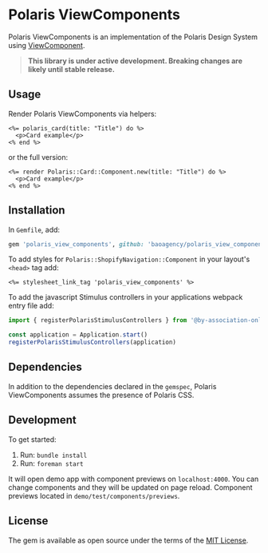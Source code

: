 # Polaris ViewComponents

Polaris ViewComponents is an implementation of the Polaris Design System using [ViewComponent](https://github.com/github/view_component).

> **This library is under active development. Breaking changes are likely until stable release.**

## Usage

Render Polaris ViewComponents via helpers:

```erb
<%= polaris_card(title: "Title") do %>
  <p>Card example</p>
<% end %>
```

or the full version:

```erb
<%= render Polaris::Card::Component.new(title: "Title") do %>
  <p>Card example</p>
<% end %>
```

## Installation

In `Gemfile`, add:
```ruby
gem 'polaris_view_components', github: 'baoagency/polaris_view_components'
```

To add styles for `Polaris::ShopifyNavigation::Component` in your layout's `<head>` tag add:
```erb
<%= stylesheet_link_tag 'polaris_view_components' %>
```

To add the javascript Stimulus controllers in your applications webpack entry file add:

```javascript
import { registerPolarisStimulusControllers } from '@by-association-only/polaris-view-components'

const application = Application.start()
registerPolarisStimulusControllers(application)
```

## Dependencies

In addition to the dependencies declared in the `gemspec`, Polaris ViewComponents assumes the presence of Polaris CSS.

## Development

To get started:

1. Run: `bundle install`
2. Run: `foreman start`

It will open demo app with component previews on `localhost:4000`. You can change components and they will be updated on page reload. Component previews located in `demo/test/components/previews`.

## License

The gem is available as open source under the terms of the [MIT License](https://opensource.org/licenses/MIT).
